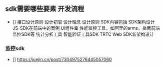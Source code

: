 

## sdk需要哪些要素 开发流程
- [] 
接口设计原则
设计初衷
设计理念
设计原则
SDK内容包括
SDK架构设计
JS-SDK在前端中的案例 
  UI组件库
  性能监控工具，如阿里的arms，岳鹰前端监控SDK等
  统计分析工具
  智能验证工具SDK
  TRTC Web SDK新架构设计

### 监控sdk
- []  https://juejin.cn/post/7304975276445057060